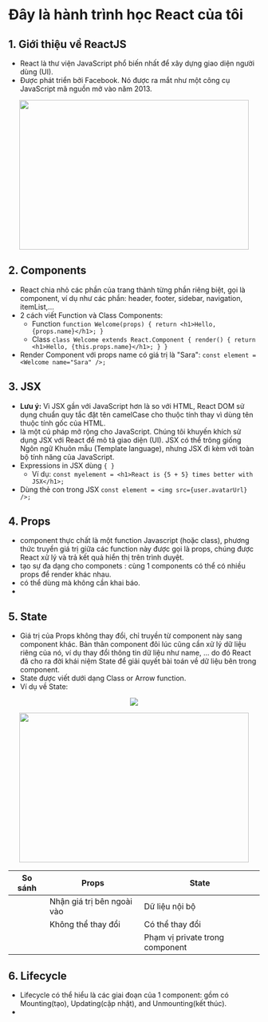# Đây là hành trình học React của tôi
## 1. Giới thiệu về ReactJS 
- React là thư viện JavaScript phổ biến nhất để xây dựng giao diện người dùng (UI). 
- Được phát triển bởi Facebook. Nó được ra mắt như một công cụ JavaScript mã nguồn mở vào năm 2013.
<p align="center"> 
  <img width="460" height="300" src="https://upload.wikimedia.org/wikipedia/commons/thumb/a/a7/React-icon.svg/1200px-React-icon.svg.png"
</p>
  
## 2. Components
- React chia nhỏ các phần của trang thành từng phần riêng biệt, gọi là component, ví dụ như các phần: header, footer, sidebar, navigation, itemList,...
- 2 cách viết Function và Class Components:
  - Function `function Welcome(props) {
  return <h1>Hello, {props.name}</h1>;
}`
  - Class `class Welcome extends React.Component {
  render() {
    return <h1>Hello, {this.props.name}</h1>;
  }
}`
- Render Component với props name có giá trị là "Sara": `const element = <Welcome name="Sara" />;`

## 3. JSX
- **Lưu ý:** Vì JSX gần với JavaScript hơn là so với HTML, React DOM sử dụng chuẩn quy tắc đặt tên camelCase cho thuộc tính thay vì dùng tên thuộc tính gốc của HTML.
- là một cú pháp mở rộng cho JavaScript. Chúng tôi khuyến khích sử dụng JSX với React để mô tả giao diện (UI). JSX có thể trông giống Ngôn ngữ Khuôn mẫu (Template language), nhưng JSX đi kèm với toàn bộ tính năng của JavaScript.
- Expressions in JSX dùng `{ }`
  - Ví dụ: `const myelement = <h1>React is {5 + 5} times better with JSX</h1>;`
- Dùng thẻ con trong JSX `const element = <img src={user.avatarUrl} />;`

## 4. Props
- component thực chất là một function Javascript (hoặc class), phương thức truyền giá trị giữa các function này được gọi là props, chúng được React xử lý và trả kết quả hiển thị trên trình duyệt.
- tạo sự đa dạng cho componets : cùng 1 components có thể có nhiều props để render khác nhau.
- có thể dùng mà không cần khai báo.
- 

## 5. State
- Giá trị của Props không thay đổi, chỉ truyền từ component này sang component khác. Bản thân component đôi lúc cũng cần xử lý dữ liệu riêng của nó, ví dụ thay đổi thông tin dữ liệu như name, ... do đó React đã cho ra đời khái niệm State để giải quyết bài toán về dữ liệu bên trong component.
- State được viết dưới dạng Class or Arrow function.
- Ví dụ về State: 
<p align="center">
  <img  src="https://lh4.googleusercontent.com/ln-vNwlQ9yvNtH5hFiUi7pFxY8YELuGueAoeYxa79580HkT7LHBae6u2RAHxw51oH2qkKoWogo5q8gMRzc71d6I6-7suhZiPayez5RtuDhsYlHS435weXdrZQx4F7WTg12wmYNal" />
</p>
<p align="center">
  <img width="460" height="300" src="https://pbs.twimg.com/media/DzOiXqOX4Ac-1Jx.jpg" />
</p>

| So sánh | Props | State |
|--------------|-------|------|
|  | Nhận giá trị bên ngoài vào| Dữ liệu nội bộ | 
|  | Không thể thay đổi| Có thể thay đổi | 
|  | | Phạm vị private trong component | 

## 6. Lifecycle
- Lifecycle có thể hiểu là các giai đoạn của 1 component: gồm có Mounting(tạo), Updating(cập nhật), and Unmounting(kết thúc).
- 


